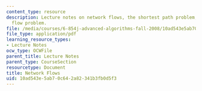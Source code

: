 ```yaml
---
content_type: resource
description: Lecture notes on network flows, the shortest path problem, and the maximum
  flow problem.
file: /media/courses/6-854j-advanced-algorithms-fall-2008/10ad543e5ab70c642a82341b3fb0d5f3_lec2.pdf
file_type: application/pdf
learning_resource_types:
- Lecture Notes
ocw_type: OCWFile
parent_title: Lecture Notes
parent_type: CourseSection
resourcetype: Document
title: Network Flows
uid: 10ad543e-5ab7-0c64-2a82-341b3fb0d5f3
---
```


